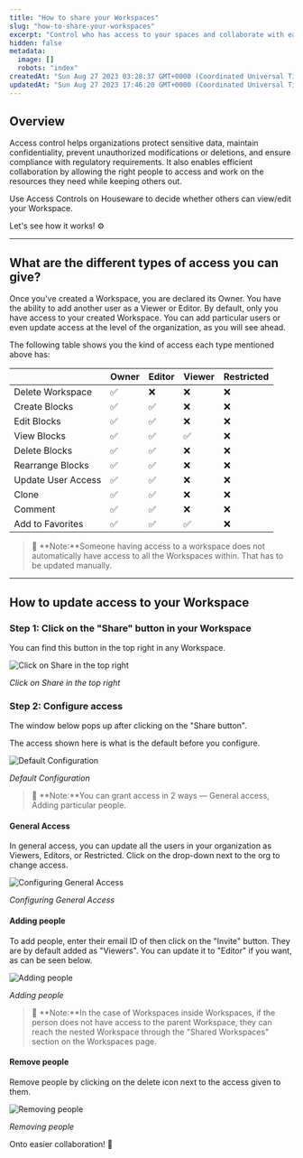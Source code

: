 ```yaml
---
title: "How to share your Workspaces"
slug: "how-to-share-your-workspaces"
excerpt: "Control who has access to your spaces and collaborate with ease."
hidden: false
metadata: 
  image: []
  robots: "index"
createdAt: "Sun Aug 27 2023 03:28:37 GMT+0000 (Coordinated Universal Time)"
updatedAt: "Sun Aug 27 2023 17:46:20 GMT+0000 (Coordinated Universal Time)"
---
```

## Overview

Access control helps organizations protect sensitive data, maintain confidentiality, prevent unauthorized modifications or deletions, and ensure compliance with regulatory requirements. It also enables efficient collaboration by allowing the right people to access and work on the resources they need while keeping others out.

Use Access Controls on Houseware to decide whether others can view/edit your Workspace. 

Let's see how it works! ⚙️

***

## What are the different types of access you can give?

Once you've created a Workspace, you are declared its Owner. You have the ability to add another user as a Viewer or Editor. By default, only you have access to your created Workspace. You can add particular users or even update access at the level of the organization, as you will see ahead.

The following table shows you the kind of access each type mentioned above has:

|                    | Owner | Editor | Viewer | Restricted |
| :----------------- | :---- | :----- | :----- | :--------- |
| Delete Workspace   | ✅     | ❌      | ❌      | ❌          |
| Create Blocks      | ✅     | ✅      | ❌      | ❌          |
| Edit Blocks        | ✅     | ✅      | ❌      | ❌          |
| View Blocks        | ✅     | ✅      | ✅      | ❌          |
| Delete Blocks      | ✅     | ✅      | ❌      | ❌          |
| Rearrange Blocks   | ✅     | ✅      | ❌      | ❌          |
| Update User Access | ✅     | ✅      | ❌      | ❌          |
| Clone              | ✅     | ✅      | ❌      | ❌          |
| Comment            | ✅     | ✅      | ❌      | ❌          |
| Add to Favorites   | ✅     | ✅      | ✅      | ❌          |

> 👀 **Note:**Someone having access to a workspace does not automatically have access to all the Workspaces within. That has to be updated manually.

***

## How to update access to your Workspace

### Step 1: Click on the "Share" button in your Workspace

You can find this button in the top right in any Workspace.

![Click on Share in the top right](https://files.readme.io/4a5729a-image.png)

*Click on Share in the top right*


### Step 2: Configure access

The window below pops up after clicking on the "Share button". 

The access shown here is what is the default before you configure.

![Default Configuration](https://files.readme.io/c2743d1-image.png)

*Default Configuration*


> 👀 **Note:**You can grant access in 2 ways — General access, Adding particular people.

#### General Access

In general access, you can update all the users in your organization as Viewers, Editors, or Restricted. Click on the drop-down next to the org to change access.

![Configuring General Access](https://files.readme.io/0254b68-org_gif.gif)

*Configuring General Access*


#### Adding people

To add people, enter their email ID of then click on the "Invite" button. They are by default added as "Viewers". You can update it to "Editor" if you want, as can be seen below.

![Adding people](https://files.readme.io/66237b8-image_26.gif)

*Adding people*


> 👀 **Note:**In the case of Workspaces inside Workspaces, if the person does not have access to the parent Workspace, they can reach the nested Workspace through the "Shared Workspaces" section on the Workspaces page.

#### Remove people

Remove people by clicking on the delete icon next to the access given to them.

![Removing people](https://files.readme.io/a2165b1-image.png)

*Removing people*


Onto easier collaboration! 💪
